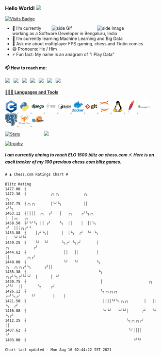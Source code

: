   ### Hello World!  <img src="https://github.com/sciencepal/sciencepal/blob/master/assets/Hi.gif" width="29px">
  [![Visits Badge](https://badges.pufler.dev/visits/sciencepal/sciencepal)](https://badges.pufler.dev/visits/sciencepal/sciencepal)
  
<img src="https://github.com/sciencepal/sciencepal/blob/master/assets/life_balance.gif" alt="side Image" align="right" width="200" height="auto" />
<a href="https://ko-fi.com/sciencepal"> <img src="https://media3.giphy.com/media/ZEB6yFbLnhyQf7g3hn/giphy.gif" alt="side Gif" align="right" width="150" height="auto"/> </a>
  
  - 🔭 I’m currently working as a Software Developer in Bengaluru, India
  - 🌱 I’m currently learning Machine Learning and Big Data
  - 💬 Ask me about multiplayer FPS gaming, chess and Tintin comics
  - 😄 Pronouns: He / Him
  - ⚡ Fun fact: My name is an anagram of "I Play Data"
  
  #### 📫 How to reach me:
  
  [<img src="https://upload.wikimedia.org/wikipedia/commons/8/83/Steam_icon_logo.svg" width="3.5%"/>](https://steamcommunity.com/id/mongocds/)  &nbsp; [<img src="https://github.com/sciencepal/sciencepal/blob/master/assets/discord-round.svg" width="3.5%"/>](https://discord.gg/MnUUbHe)  &nbsp; [<img src="https://img.icons8.com/color/48/000000/twitter.png" width="3.5%"/>](https://twitter.com/sciencepal)  &nbsp; [<img src="https://img.icons8.com/color/48/000000/linkedin.png" width="3.5%"/>](https://www.linkedin.com/in/adityapal1/)  &nbsp; [<img src="https://img.icons8.com/fluent/48/000000/facebook-new.png" width="3.5%"/>](https://www.facebook.com/sciencepal/)  &nbsp; [<img src="https://img.icons8.com/fluent/48/000000/instagram-new.png" width="3.5%"/>](https://www.instagram.com/aditya_sciencepal/)  &nbsp; <a href="mailto:aditya.pal.science@gmail.com"> <img src="https://img.icons8.com/fluent/48/000000/gmail.png" width="3.5%"/>
  
  #### 👨🏻‍💻 Languages and Tools <br />
  <code><img height="40" src="https://raw.githubusercontent.com/github/explore/80688e429a7d4ef2fca1e82350fe8e3517d3494d/topics/cpp/cpp.png"></code>
  <code><img height="40" src="https://raw.githubusercontent.com/github/explore/80688e429a7d4ef2fca1e82350fe8e3517d3494d/topics/python/python.png"></code>
  <code><img height="40" src="https://raw.githubusercontent.com/github/explore/80688e429a7d4ef2fca1e82350fe8e3517d3494d/topics/django/django.png"></code>
  <code><img height="40" src="https://raw.githubusercontent.com/github/explore/80688e429a7d4ef2fca1e82350fe8e3517d3494d/topics/java/java.png"></code>
  <code><img height="40" src="https://raw.githubusercontent.com/github/explore/80688e429a7d4ef2fca1e82350fe8e3517d3494d/topics/bash/bash.png"></code>
  <code><img height="40" src="https://raw.githubusercontent.com/github/explore/80688e429a7d4ef2fca1e82350fe8e3517d3494d/topics/docker/docker.png"></code>
  <code><img height="40" src="https://raw.githubusercontent.com/github/explore/80688e429a7d4ef2fca1e82350fe8e3517d3494d/topics/git/git.png"></code>
  <code><img height="40" src="https://raw.githubusercontent.com/github/explore/80688e429a7d4ef2fca1e82350fe8e3517d3494d/topics/jupyter-notebook/jupyter-notebook.png"></code>
  <code><img height="40" src="https://raw.githubusercontent.com/github/explore/80688e429a7d4ef2fca1e82350fe8e3517d3494d/topics/linux/linux.png"></code>
  <code><img height="40" src="https://raw.githubusercontent.com/github/explore/80688e429a7d4ef2fca1e82350fe8e3517d3494d/topics/maven/maven.png"></code>
  <code><img height="40" src="https://raw.githubusercontent.com/github/explore/80688e429a7d4ef2fca1e82350fe8e3517d3494d/topics/mongodb/mongodb.png"></code>
  <code><img height="40" src="https://raw.githubusercontent.com/github/explore/80688e429a7d4ef2fca1e82350fe8e3517d3494d/topics/postgresql/postgresql.png"></code>
  <code><img height="40" src="https://raw.githubusercontent.com/github/explore/80688e429a7d4ef2fca1e82350fe8e3517d3494d/topics/tensorflow/tensorflow.png"></code>
  <code><img height="40" src="https://raw.githubusercontent.com/github/explore/80688e429a7d4ef2fca1e82350fe8e3517d3494d/topics/scikit-learn/scikit-learn.png"></code>
  
  [![Stats](https://github-readme-stats.vercel.app/api?username=sciencepal&show_icons=true&theme=radical)](https://github-readme-stats.vercel.app/api?username=sciencepal&show_icons=true&theme=radical)&nbsp; &nbsp; &nbsp; &nbsp; &nbsp; &nbsp; &nbsp; &nbsp; &nbsp; &nbsp; <img src="https://github.com/sciencepal/sciencepal/blob/master/assets/saved.gif" width="195">
  
  [![trophy](https://github-profile-trophy.vercel.app/?username=sciencepal&theme=juicyfresh&no-frame=true&row=1&&margin-w=20&no-bg=true)](https://github-profile-trophy.vercel.app/?username=sciencepal&theme=juicyfresh&no-frame=true&row=1&&margin-w=20&no-bg=true)
  
  ##### I am currently aiming to reach ELO 1500 blitz on chess.com ⚡. Here is an ascii tracker of my 100 previous chess.com blitz games.

  ```
  # ♟︎ Chess.com Ratings Chart #
  
  Blitz Rating
 1477.00  ┤
 1472.38  ┤           ╭╮╭╮           ╭╮                                                             ╭╮
 1467.75  ┤╭╮╭╮       │╰╯╰╮          ││                                                            ╭╯╰╮
 1463.12  ┤││││  ╭╮  ╭╯   │   ╭╮    ╭╯╰╮╭╮                                                         │  │╭╮   ╭╮
 1458.50  ┼╯╰╯╰╮ ││ ╭╯    ╰╮  ││    │  ││╰╮                                                       ╭╯  │││╭╮╭╯╰
 1453.88  ┤    │╭╯╰╮│      │  │╰╮  ╭╯  ╰╯ ╰╮                                                      │   ╰╯╰╯╰╯
 1449.25  ┤    ╰╯  ╰╯      ╰╮╭╯ ╰╮╭╯       │                                        ╭╮           ╭╯
 1444.62  ┤                 ││   ││        │                                        ││        ╭╮╭╯
 1440.00  ┤                 ╰╯   ╰╯        ╰╮                              ╭╮  ╭╮╭╮╭╯╰╮      ╭╯││
 1435.38  ┤                                 ╰╮                          ╭╮╭╯╰╮╭╯╰╯╰╯  │      │ ╰╯
 1430.75  ┤                                  │                     ╭╮  ╭╯╰╯  ││       ╰╮    ╭╯
 1426.12  ┤                                  ╰╮╭╮╭╮╭╮            ╭─╯╰╮╭╯     ╰╯        │    │
 1421.50  ┤                                   ││││╰╯╰╮╭╮╭╮       │   ││                ╰╮  ╭╯
 1416.88  ┤                                   ╰╯╰╯   ╰╯╰╯│      ╭╯   ╰╯                 ╰╮╭╯
 1412.25  ┤                                              ╰╮╭╮╭╮╭╯                        ││
 1407.62  ┤                                               ╰╯││││                         ╰╯
 1403.00  ┤                                                 ╰╯╰╯

Chart last updated - Mon Aug 16 02:44:22 IST 2021  
  ```
  
